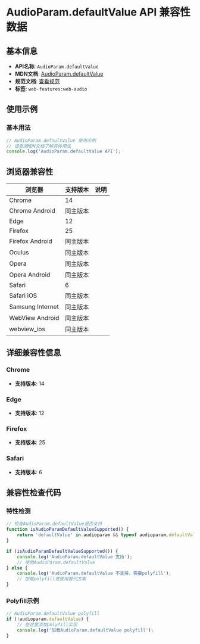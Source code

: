 # AudioParam.defaultValue API 兼容性数据

## 基本信息

- **API名称**: `AudioParam.defaultValue`
- **MDN文档**: [AudioParam.defaultValue](https://developer.mozilla.org/docs/Web/API/AudioParam/defaultValue)
- **规范文档**: [查看规范](https://webaudio.github.io/web-audio-api/#dom-audioparam-defaultvalue)
- **标签**: `web-features:web-audio`

## 使用示例

### 基本用法

```javascript
// AudioParam.defaultValue 使用示例
// 请查阅MDN文档了解具体用法
console.log('AudioParam.defaultValue API');
```

## 浏览器兼容性

| 浏览器 | 支持版本 | 说明 |
|--------|----------|------|
| Chrome | 14 |  |
| Chrome Android | 同主版本 |  |
| Edge | 12 |  |
| Firefox | 25 |  |
| Firefox Android | 同主版本 |  |
| Oculus | 同主版本 |  |
| Opera | 同主版本 |  |
| Opera Android | 同主版本 |  |
| Safari | 6 |  |
| Safari iOS | 同主版本 |  |
| Samsung Internet | 同主版本 |  |
| WebView Android | 同主版本 |  |
| webview_ios | 同主版本 |  |

## 详细兼容性信息

### Chrome

- **支持版本**: 14

### Edge

- **支持版本**: 12

### Firefox

- **支持版本**: 25

### Safari

- **支持版本**: 6

## 兼容性检查代码

### 特性检测

```javascript
// 检查AudioParam.defaultValue是否支持
function isAudioParamDefaultValueSupported() {
    return 'defaultValue' in audioparam && typeof audioparam.defaultValue === 'function';
}

if (isAudioParamDefaultValueSupported()) {
    console.log('AudioParam.defaultValue 支持');
    // 使用AudioParam.defaultValue
} else {
    console.log('AudioParam.defaultValue 不支持，需要polyfill');
    // 加载polyfill或使用替代方案
}
```

### Polyfill示例

```javascript
// AudioParam.defaultValue polyfill
if (!audioparam.defaultValue) {
    // 在这里添加polyfill实现
    console.log('加载AudioParam.defaultValue polyfill');
}
```

